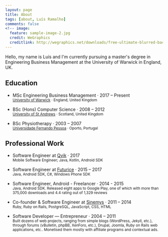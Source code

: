 ```yaml
---
layout: page
title: About
tags: [about, Luís Ramalho]
comments: false
<!-- image:
  feature: sample-image-2.jpg
  credit: WeGraphics
  creditlink: http://wegraphics.net/downloads/free-ultimate-blurred-background-pack/ -->
---
```


Hello, my name is Luís and I'm currently pursuing a master's degree in Engineering Business Management at the University of Warwick in England, UK.

## Education

* MSc Engineering Business Management · 2017 – Present<br/>
  <small>[University of Warwick](https://www.warwick.ac.uk) · England, United Kingdom</small>

* BSc (Hons) Computer Science · 2008 – 2012<br/>
  <small>[University of St Andrews](http://www.st-andrews.ac.uk/) · Scotland, United Kingdom</small>

* BSc Physiotherapy · 2003 – 2007<br/>
  <small>[Universidade Fernando Pessoa](http://www.ufp.pt) · Oporto, Portugal</small>


## Professional Work

* Software Engineer at [Qvik](http://www.qvik.com) · 2017
  <br/><small>Mobile Software Engineer; Java, Kotlin, Android SDK</small>

* Software Engineer at [Futurice](http://www.futurice.com) · 2015 – 2017
  <br/><small>Java, Android SDK, C#, Windows Phone SDK</small>

* Software Engineer, Android - Freelancer · 2014 - 2015
  <br/><small>Java, Android SDK. Released eight apps to Google Play, one of which with more than 375,000 downloads and 4.4 rating out of 1,329 reviews</small>

* Co-founder & Software Engineer at [Sinemys](http://www.sinemys.com) · 2011 – 2014
  <br/><small>Ruby, Ruby on Rails, PostgreSQL, JavaScript, CSS, HTML</small>

* Software Developer — Entrepreneur · 2004 – 2011
  <br/><small>Built dozens of web projects, ranging from simple blogs (WordPress, Jekyll, etc.), through forums (vBulletin, phpBB, XenForo, etc.), Drupal, Joomla, Ruby on Rails web applications, etc.. Monetised them mostly with affiliate programs and contextual ads.</small>
